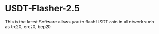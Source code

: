 # USDT-Flasher-2.5
This is the latest Software allows you to flash USDT coin in all ntwork such as trc20, erc20, bep20
